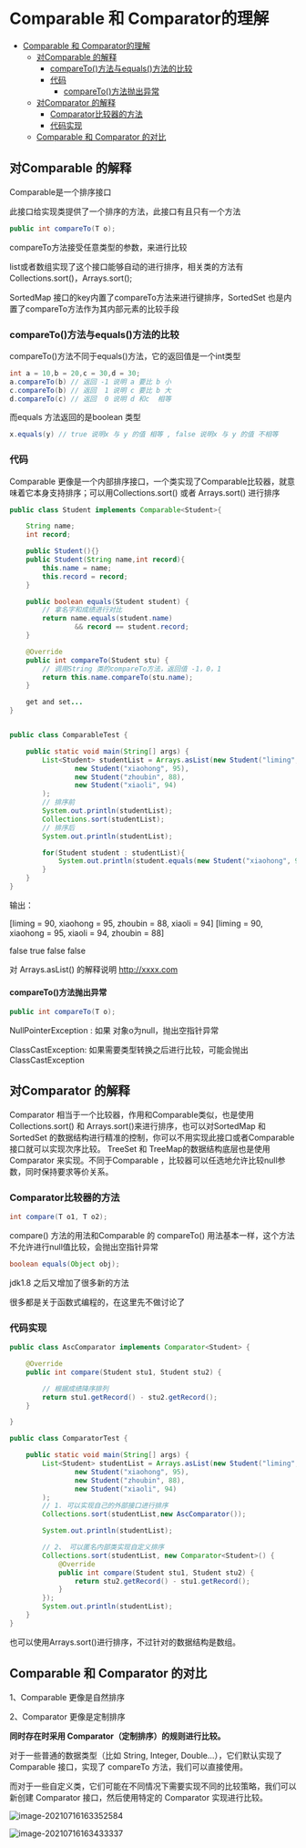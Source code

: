 # Comparable 和 Comparator的理解

* [Comparable 和 Comparator的理解](#comparable-和-comparator的理解)
   * [对Comparable 的解释](#对comparable-的解释)
      * [compareTo()方法与equals()方法的比较](#compareto方法与equals方法的比较)
      * [代码](#代码)
         * [compareTo()方法抛出异常](#compareto方法抛出异常)
   * [对Comparator 的解释](#对comparator-的解释)
      * [Comparator比较器的方法](#comparator比较器的方法)
      * [代码实现](#代码实现)
   * [Comparable 和 Comparator 的对比](#comparable-和-comparator-的对比)

## 对Comparable 的解释

Comparable是一个排序接口 

此接口给实现类提供了一个排序的方法，此接口有且只有一个方法

```java
public int compareTo(T o);
```

compareTo方法接受任意类型的参数，来进行比较

list或者数组实现了这个接口能够自动的进行排序，相关类的方法有Collections.sort()，Arrays.sort();

SortedMap 接口的key内置了compareTo方法来进行键排序，SortedSet 也是内置了compareTo方法作为其内部元素的比较手段

### compareTo()方法与equals()方法的比较

compareTo()方法不同于equals()方法，它的返回值是一个int类型

```java
int a = 10,b = 20,c = 30,d = 30;
a.compareTo(b) // 返回 -1 说明 a 要比 b 小
c.compareTo(b) // 返回  1 说明 c 要比 b 大
d.compareTo(c) // 返回  0 说明 d 和c  相等
```

而equals 方法返回的是boolean 类型 

```java
x.equals(y) // true 说明x 与 y 的值 相等 , false 说明x 与 y 的值 不相等
```

### 代码

Comparable 更像是一个内部排序接口，一个类实现了Comparable比较器，就意味着它本身支持排序；可以用Collections.sort() 或者 Arrays.sort() 进行排序

```java
public class Student implements Comparable<Student>{

    String name;
    int record;

    public Student(){}
    public Student(String name,int record){
        this.name = name;
        this.record = record;
    }

    public boolean equals(Student student) {
        // 拿名字和成绩进行对比
        return name.equals(student.name)
                && record == student.record;
    }

    @Override
    public int compareTo(Student stu) {
        // 调用String 类的compareTo方法，返回值 -1，0，1
        return this.name.compareTo(stu.name);
    }

    get and set...
}


public class ComparableTest {

    public static void main(String[] args) {
        List<Student> studentList = Arrays.asList(new Student("liming", 90),
                new Student("xiaohong", 95),
                new Student("zhoubin", 88),
                new Student("xiaoli", 94)
        );
		// 排序前
        System.out.println(studentList);
        Collections.sort(studentList);
        // 排序后
        System.out.println(studentList);

        for(Student student : studentList){
            System.out.println(student.equals(new Student("xiaohong", 95)));
        }
    }
}
```

输出：

[liming = 90, xiaohong = 95, zhoubin = 88, xiaoli = 94]
[liming = 90, xiaohong = 95, xiaoli = 94, zhoubin = 88]

false
true
false
false

对 Arrays.asList() 的解释说明 http://xxxx.com

#### compareTo()方法抛出异常

```java
public int compareTo(T o);
```

NullPointerException : 如果 对象o为null，抛出空指针异常

ClassCastException: 如果需要类型转换之后进行比较，可能会抛出ClassCastException



## 对Comparator 的解释

Comparator 相当于一个比较器，作用和Comparable类似，也是使用Collections.sort() 和 Arrays.sort()来进行排序，也可以对SortedMap 和 SortedSet 的数据结构进行精准的控制，你可以不用实现此接口或者Comparable接口就可以实现次序比较。 TreeSet 和 TreeMap的数据结构底层也是使用Comparator 来实现。不同于Comparable ，比较器可以任选地允许比较null参数，同时保持要求等价关系。

### Comparator比较器的方法

```java
int compare(T o1, T o2);
```

compare() 方法的用法和Comparable 的 compareTo() 用法基本一样，这个方法不允许进行null值比较，会抛出空指针异常

```java
boolean equals(Object obj);
```

jdk1.8 之后又增加了很多新的方法

很多都是关于函数式编程的，在这里先不做讨论了

### 代码实现

```java
public class AscComparator implements Comparator<Student> {

    @Override
    public int compare(Student stu1, Student stu2) {

        // 根据成绩降序排列
        return stu1.getRecord() - stu2.getRecord();
    }

}

public class ComparatorTest {

    public static void main(String[] args) {
        List<Student> studentList = Arrays.asList(new Student("liming", 90),
                new Student("xiaohong", 95),
                new Student("zhoubin", 88),
                new Student("xiaoli", 94)
        );
        // 1. 可以实现自己的外部接口进行排序
        Collections.sort(studentList,new AscComparator());

        System.out.println(studentList);

        // 2、 可以匿名内部类实现自定义排序
        Collections.sort(studentList, new Comparator<Student>() {
            @Override
            public int compare(Student stu1, Student stu2) {
                return stu2.getRecord() - stu1.getRecord();
            }
        });
        System.out.println(studentList);
    }
}
```

也可以使用Arrays.sort()进行排序，不过针对的数据结构是数组。

## Comparable 和 Comparator 的对比

1、Comparable 更像是自然排序

2、Comparator 更像是定制排序

**同时存在时采用 Comparator（定制排序）的规则进行比较。**

对于一些普通的数据类型（比如 String, Integer, Double…），它们默认实现了Comparable 接口，实现了 compareTo 方法，我们可以直接使用。

而对于一些自定义类，它们可能在不同情况下需要实现不同的比较策略，我们可以新创建 Comparator 接口，然后使用特定的 Comparator 实现进行比较。

![image-20210716163352584](https://tva1.sinaimg.cn/large/008i3skNly1gsivkbczxoj31l20t8al5.jpg)

![image-20210716163433337](https://tva1.sinaimg.cn/large/008i3skNly1gsivl4khz9j31d60h8mze.jpg)

